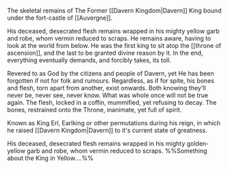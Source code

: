 The skeletal remains of The Former [[Davern Kingdom|Davern]] King bound under the fort-castle of [[Auvergne]].


His deceased, desecrated flesh remains wrapped in his mighty yellow garb and robe, whom vermin reduced to scraps.
He remains aware, having to look at the world from below.
He was the first king to sit atop the [[throne of ascension]], and the last to be granted divine reason by it. In the end, everything eventually demands, and forcibly takes, its toll. 



Revered to as God by the citizens and people of Davern, yet He has been forgotten if not for folk and rumours. Regardless, as if for spite, his bones and flesh, torn apart from another, exist onwards. 
Both knowing they'll never be, never see, never know. What was whole once will not be true again. 
The flesh, locked in a coffin, mummified, yet refusing to decay.
The bones, restrained onto the Throne, inanimate, yet full of spirit. 

Known as King Erl, Earlking or other permutations during his reign, in which he raised [[Davern Kingdom|Davern]] to it's current state of greatness. 



His deceased, desecrated flesh remains wrapped in his mighty golden-yellow garb and robe, whom vermin reduced to scraps.
%%Something about the King in Yellow....%%